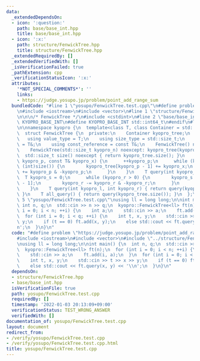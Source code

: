 ```yaml
---
data:
  _extendedDependsOn:
  - icon: ':question:'
    path: base/base_int.hpp
    title: base/base_int.hpp
  - icon: ':x:'
    path: structure/FenwickTree.hpp
    title: structure/FenwickTree.hpp
  _extendedRequiredBy: []
  _extendedVerifiedWith: []
  _isVerificationFailed: true
  _pathExtension: cpp
  _verificationStatusIcon: ':x:'
  attributes:
    '*NOT_SPECIAL_COMMENTS*': ''
    links:
    - https://judge.yosupo.jp/problem/point_add_range_sum
  bundledCode: "#line 1 \"yosupo/FenwickTree.test.cpp\"\n#define problem \"https://judge.yosupo.jp/problem/point_add_range_sum\"\
    \n#include <iostream>\n#include <vector>\n#line 1 \"structure/FenwickTree.hpp\"\
    \n\n\n/* FenwickTree */\n#include <cstdint>\n#line 2 \"base/base_int.hpp\"\n#ifndef\
    \ KYOPRO_BASE_INT\n#define KYOPRO_BASE_INT std::int64_t\n#endif\n#line 7 \"structure/FenwickTree.hpp\"\
    \n\nnamespace kyopro {\n  template<class T, class Container = std::vector<T>>\n\
    \  struct FenwickTree {\n  private:\n    Container kyopro_tree;\n  public:\n \
    \   using value_type = T;\n    using size_type = std::size_t;\n    using reference\
    \ = T&;\n    using const_reference = const T&;\n    FenwickTree() noexcept = default;\n\
    \    FenwickTree(std::size_t kyopro_n) noexcept: kyopro_tree(kyopro_n) {}\n  \
    \  std::size_t size() noexcept { return kyopro_tree.size(); }\n    void add(int\
    \ kyopro_p, const T& kyopro_x) {\n      ++kyopro_p;\n      while (kyopro_p <=\
    \ (int)size()) {\n        kyopro_tree[kyopro_p - 1] += kyopro_x;\n        kyopro_p\
    \ += kyopro_p & -kyopro_p;\n      }\n    }\n    T query(int kyopro_r) {\n    \
    \  T kyopro_s = 0;\n      while (kyopro_r > 0) {\n        kyopro_s += kyopro_tree[kyopro_r\
    \ - 1];\n        kyopro_r -= kyopro_r & -kyopro_r;\n      }\n      return kyopro_s;\n\
    \    }\n    T query(int kyopro_l, int kyopro_r) { return query(kyopro_r) - query(kyopro_l);\
    \ }\n    T all_query() { return query(kyopro_tree.size()); }\n  };\n}\n\n#line\
    \ 5 \"yosupo/FenwickTree.test.cpp\"\nusing ll = long long;\n\nint main() {\n \
    \ int n, q;\n  std::cin >> n >> q;\n  kyopro::FenwickTree<ll> ft(n);\n  for (int\
    \ i = 0; i < n; ++i) {\n    int a;\n    std::cin >> a;\n    ft.add(i, a);\n  }\n\
    \  for (int i = 0; i < q; ++i) {\n    int t, x, y;\n    std::cin >> t >> x >>\
    \ y;\n    if (t == 0) ft.add(x, y);\n    else std::cout << ft.query(x, y) << '\\\
    n';\n  }\n}\n"
  code: "#define problem \"https://judge.yosupo.jp/problem/point_add_range_sum\"\n\
    #include <iostream>\n#include <vector>\n#include \"../structure/FenwickTree.hpp\"\
    \nusing ll = long long;\n\nint main() {\n  int n, q;\n  std::cin >> n >> q;\n\
    \  kyopro::FenwickTree<ll> ft(n);\n  for (int i = 0; i < n; ++i) {\n    int a;\n\
    \    std::cin >> a;\n    ft.add(i, a);\n  }\n  for (int i = 0; i < q; ++i) {\n\
    \    int t, x, y;\n    std::cin >> t >> x >> y;\n    if (t == 0) ft.add(x, y);\n\
    \    else std::cout << ft.query(x, y) << '\\n';\n  }\n}\n"
  dependsOn:
  - structure/FenwickTree.hpp
  - base/base_int.hpp
  isVerificationFile: true
  path: yosupo/FenwickTree.test.cpp
  requiredBy: []
  timestamp: '2022-01-03 20:13:09+09:00'
  verificationStatus: TEST_WRONG_ANSWER
  verifiedWith: []
documentation_of: yosupo/FenwickTree.test.cpp
layout: document
redirect_from:
- /verify/yosupo/FenwickTree.test.cpp
- /verify/yosupo/FenwickTree.test.cpp.html
title: yosupo/FenwickTree.test.cpp
---
```

